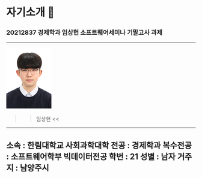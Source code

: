 # 자기소개 🌈
### 20212837 __경제학과 임상헌__ 소프트웨어세미나 기말고사 과제 
---

![자기소개사진](임상헌1.jpg)
>> 임상헌 <<

---
소속 : 한림대학교 사회과학대학
전공 : 경제학과
복수전공 : 소프트웨어학부 빅데이터전공
학번 : 21
성별 : 남자
거주지 : 남양주시
---

